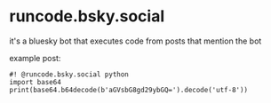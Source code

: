 # runcode.bsky.social

it's a bluesky bot that executes code from posts that mention the bot

example post:

```
#! @runcode.bsky.social python
import base64
print(base64.b64decode(b'aGVsbG8gd29ybGQ=').decode('utf-8'))
```
